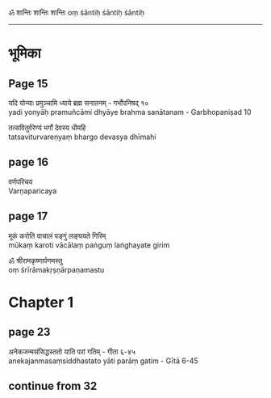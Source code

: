 ॐ शान्तिः शान्तिः शान्तिः
oṃ śāntiḥ śāntiḥ śāntiḥ

-----
भूमिका
=====
Page 15
------
यदि योन्याः प्रमुञ्चामि ध्याये ब्रह्म सनातनम्  - गर्भोपनिषद् १०  
yadi yonyāḥ pramuñcāmi dhyāye brahma sanātanam  - Garbhopaniṣad 10

तत्सवितुर्वरेण्यं भर्गो देवस्य धीमहि  
tatsaviturvareṇyaṃ bhargo devasya dhīmahi


page 16
------
वर्णपरिचय  
Varṇaparicaya

page 17
------
मूकं करोति वाचालं पङ्गुं लङ्घयते गिरिम्  
mūkaṃ karoti vācālaṃ paṅguṃ laṅghayate girim


ॐ श्रीरामकृष्णार्पणमस्तु  
oṃ śrīrāmakṛṣṇārpaṇamastu

Chapter 1
========
page 23
-----
अनेकजन्मसंसिद्धस्ततो याति परां गतिम् - गीता ६-४५   
anekajanmasaṃsiddhastato yāti parāṃ gatim - Gītā 6-45

continue from 32
--------------

